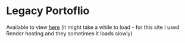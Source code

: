 # Legacy Portoflio 

 Available to view [here](https://legacy-portfolio.onrender.com/) (it might take a while to load - for this site I used Render hosting and they sometimes it loads slowly)
